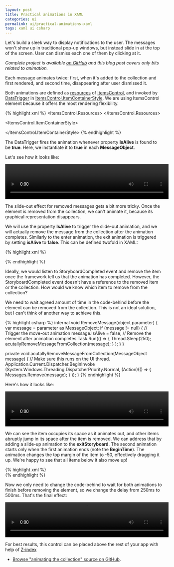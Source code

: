 ```yaml
---
layout: post
title: Practical animations in XAML
categories: ui
permalink: ui/practical-animations-xaml
tags: xaml ui csharp
---
```


Let's build a sleek way to display notifications to the user. The messages won't show up in traditional pop-up windows, but instead slide in at the top of the screen. User can dismiss each one of them by clicking at it.

*Complete project is available [on GitHub](https://github.com/AmadeusW/MessagePanel) and this blog post covers only bits related to animation.*

Each message animates twice: first, when it's added to the collection and first rendered, and second time, disappearing after user dismissed it.

Both animations are defined as [resources](http://msdn.microsoft.com/en-us/library/system.windows.frameworkelement.resources(v=vs.110).aspx) of [ItemsControl](http://msdn.microsoft.com/en-us/library/system.windows.controls.itemscontrol(v=vs.110).aspx), and invoked by [DataTrigger](http://msdn.microsoft.com/en-us/library/system.windows.datatrigger(v=vs.110).aspx) in [ItemsControl.ItemContainerStyle](http://msdn.microsoft.com/en-us/library/system.windows.controls.itemscontrol.itemcontainerstyle(v=vs.110).aspx). We are using ItemsControl element because it offers the most rendering flexibility.

{% highlight xml %}
<ItemsControl.Resources>
  <Storyboard x:Key="enterStoryboard">
      <ThicknessAnimation Storyboard.TargetProperty="Margin"
                                                   Duration="00:00:00.25"
                                                   From="0, 0, 500, 0"
                                                   To="0, 0, 0, 0"
                                                   DecelerationRatio="1"
                                                   FillBehavior="HoldEnd" />
      <DoubleAnimation Storyboard.TargetProperty="Opacity"
                                                   Duration="00:00:00.25"
                                                   From="0"
                                                   To="1"
                                                   FillBehavior="HoldEnd" />
  </Storyboard>
</ItemsControl.Resources>
 
<ItemsControl.ItemContainerStyle>
  <Style>
    <Style.Triggers>
      <DataTrigger Binding="{Binding RelativeSource={x:Static RelativeSource.Self}, Path=DataContext.IsAlive}" Value="True">
        <DataTrigger.EnterActions>
          <BeginStoryboard>
            <StaticResource ResourceKey="enterStoryboard"/>
          </BeginStoryboard>
        </DataTrigger.EnterActions>
      </DataTrigger>
    </Style.Triggers>
  </Style>
</ItemsControl.ItemContainerStyle>
{% endhighlight %}

The DataTrigger fires the animation whenever property **IsAlive** is found to be **true**. Here, we instantiate it to **true** in each **MessageObject**.

Let's see how it looks like:

<video width="524" height="112" autoplay loop>
  <source src="http://blog.amadeusw.com/content/images/animatedCollection1.webm" type="video/webm">
*Video that shows the slide-in animation. (your browser does not support the video tag)*
</video>

The slide-out effect for removed messages gets a bit more tricky. Once the element is removed from the collection, we can't animate it, because its graphical representation disappears.

We will use the property **IsAlive** to trigger the slide-out animation, and we will actually remove the message from the collection after the animation completes. Similarly to the enter animation, the exit animation is triggered by setting **isAlive** to **false**. This can be defined twofold in XAML:

{% highlight xml %}
<!-- Simple approach, but may break if IsAlive is not initialized to true -->
 
<DataTrigger Binding="{Binding RelativeSource={x:Static RelativeSource.Self}, Path=DataContext.IsAlive}" Value="True">
    <DataTrigger.EnterActions>
        <BeginStoryboard>
            <StaticResource ResourceKey="enterStoryboard"/>
        </BeginStoryboard>
    </DataTrigger.EnterActions>
    <DataTrigger.ExitActions>
        <BeginStoryboard>
            <StaticResource ResourceKey="exitStoryboard"/>
        </BeginStoryboard>
    </DataTrigger.ExitActions>
</DataTrigger>
 
<!-- Another approach. In our case, it has the same result.
     It may be used to create more complex and robust triggers -->
 
<DataTrigger Binding="{Binding RelativeSource={x:Static RelativeSource.Self}, Path=DataContext.IsAlive}" Value="True">
  <DataTrigger.EnterActions>
    <BeginStoryboard>
      <StaticResource ResourceKey="enterStoryboard"/>
    </BeginStoryboard>
  </DataTrigger.EnterActions>
</DataTrigger>
<DataTrigger Binding="{Binding RelativeSource={x:Static RelativeSource.Self}, Path=DataContext.IsAlive}" Value="False">
  <DataTrigger.EnterActions>
    <BeginStoryboard>
      <StaticResource ResourceKey="exitStoryboard"/>
    </BeginStoryboard>
  </DataTrigger.EnterActions>
</DataTrigger>        
{% endhighlight %}

Ideally, we would listen to StoryboardCompleted event and remove the item once the framework tell us that the animation has completed. However, the StoryboardCompleted event doesn't have a reference to the removed item or the collection. How would we know which item to remove from the collection?

We need to wait agreed amount of time in the code-behind before the element can be removed from the collection. This is not an ideal solution, but I can't think of another way to achieve this.

{% highlight csharp %}
internal void RemoveMessage(object parameter)
{
    var message = parameter as MessageObject;
    if (message != null)
    {
        // Trigger the move-out animation
        message.IsAlive = false;
        // Remove the element after animation completes
        Task.Run(() =>
            {
                Thread.Sleep(250);
                acutallyRemoveMessageFromCollection(message);
            }
        );
    }
}
 
private void acutallyRemoveMessageFromCollection(MessageObject message)
{
    // Make sure this runs on the UI thread.
    Application.Current.Dispatcher.BeginInvoke
        (System.Windows.Threading.DispatcherPriority.Normal,
        (Action)(() =>
            {
                Messages.Remove(message);
            }
        ));
}
{% endhighlight %}

Here's how it looks like:

<video width="524" height="112" autoplay loop>
  <source src="http://blog.amadeusw.com/content/images/animatedCollection2.webm" type="video/webm">
*Video that shows the first attempt slide-out animation. (your browser does not support the video tag)*
</video>

We can see the item occupies its space as it animates out, and other items abruptly jump in its space after the item is removed. 
We can address that by adding a slide-up animation to the **exitStoryboard**. The second animation starts only when the first animation ends (note the **BeginTime**). The animation changes the top margin of the item to -50, effectively dragging it up. We're happy to see that all items below it also move up!

{% highlight xml %}
<Storyboard x:Key="exitStoryboard">
    <ThicknessAnimation Storyboard.TargetProperty="Margin"
                                                     Duration="00:00:00.25"
                                                     From="0, 0, 0, 0"
                                                     To="500, 0, 0, 0"
                                                     AccelerationRatio="1"                                        
                                                     FillBehavior="HoldEnd" />
    <DoubleAnimation Storyboard.TargetProperty="Opacity"
                                                 Duration="00:00:00.25"
                                                 From="1"
                                                 To="0"
                                                 FillBehavior="HoldEnd" />
    <!-- After sliding out to the right, slide up so that remaining items 
         in the collection smoothly fill the gap -->
    <ThicknessAnimation Storyboard.TargetProperty="Margin"
                                                     BeginTime="00:00:00.25"
                                                     Duration="00:00:00.25"
                                                     From="500, 0, 0, 0"
                                                     To="500, -50, 0, 0"
                                                     DecelerationRatio="1"                                        
                                                     FillBehavior="HoldEnd" />                
</Storyboard>
{% endhighlight %}

Now we only need to change the code-behind to wait for both animations to finish before removing the element, so we change the delay from 250ms to 500ms. That's the final effect:

<video width="524" height="112" autoplay loop>
  <source src="http://blog.amadeusw.com/content/images/animatedCollection3.webm" type="video/webm">
*Video that shows the slide-out animation and removal animation. (your browser does not support the video tag)*
</video>

For best results, this control can be placed above the rest of your app with help of [Z-index](http://msdn.microsoft.com/en-us/library/system.windows.controls.panel.zindex(v=vs.110).aspx)


* [Browse "animating the collection" source on GitHub](https://github.com/AmadeusW/MessagePanel).